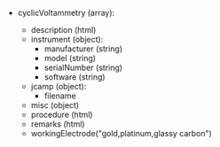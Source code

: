 - cyclicVoltammetry (array<object>):
  - description (html)
  - instrument (object):
    - manufacturer (string)
    - model (string)
    - serialNumber (string)
    - software (string)
  - jcamp (object):
    - filename
  - misc (object)
  - procedure (html)
  - remarks (html)
  - workingElectrode("gold,platinum,glassy carbon")
